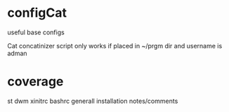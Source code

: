 # configCat
useful base configs 

Cat concatinizer script only works if placed in ~/prgm dir and username is adman

coverage
========
st
dwm
xinitrc
bashrc
generall installation notes/comments
